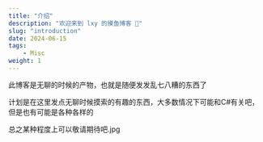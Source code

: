 ```yaml
---
title: "介绍"
description: "欢迎来到 lxy 的摸鱼博客 🤔"
slug: "introduction"
date: 2024-06-15
tags:
    - Misc
weight: 1
---
```


此博客是无聊的时候的产物，也就是随便发发乱七八糟的东西了

计划是在这里发点无聊时候摸索的有趣的东西，大多数情况下可能和C#有关吧，但是也有可能是各种各样的

总之某种程度上可以敬请期待吧.jpg

